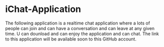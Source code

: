 # iChat-Application
The following application is a realtime chat application  where a lots of people can join and can have a conversation and can leave at any  given time.
U can dounload and can enjoy the application and can chat. The link to this application will be available soon to this GitHub account.
